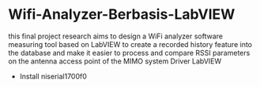 # Wifi-Analyzer-Berbasis-LabVIEW
this final project research aims to design a WiFi analyzer software measuring tool based on LabVIEW to create a recorded history feature into the database and make it easier to process and compare RSSI parameters on the antenna access point of the MIMO system
Driver LabVIEW
- Install niserial1700f0
